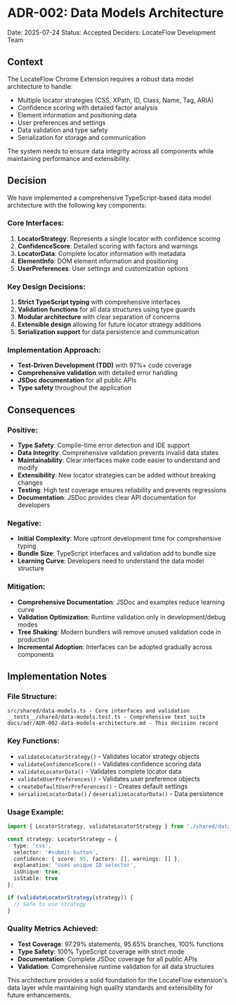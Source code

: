 # ADR-002: Data Models Architecture

Date: 2025-07-24
Status: Accepted
Deciders: LocateFlow Development Team

## Context

The LocateFlow Chrome Extension requires a robust data model architecture to handle:
- Multiple locator strategies (CSS, XPath, ID, Class, Name, Tag, ARIA)
- Confidence scoring with detailed factor analysis
- Element information and positioning data
- User preferences and settings
- Data validation and type safety
- Serialization for storage and communication

The system needs to ensure data integrity across all components while maintaining performance and extensibility.

## Decision

We have implemented a comprehensive TypeScript-based data model architecture with the following key components:

### Core Interfaces:
1. **LocatorStrategy**: Represents a single locator with confidence scoring
2. **ConfidenceScore**: Detailed scoring with factors and warnings
3. **LocatorData**: Complete locator information with metadata
4. **ElementInfo**: DOM element information and positioning
5. **UserPreferences**: User settings and customization options

### Key Design Decisions:
1. **Strict TypeScript typing** with comprehensive interfaces
2. **Validation functions** for all data structures using type guards
3. **Modular architecture** with clear separation of concerns
4. **Extensible design** allowing for future locator strategy additions
5. **Serialization support** for data persistence and communication

### Implementation Approach:
- **Test-Driven Development (TDD)** with 97%+ code coverage
- **Comprehensive validation** with detailed error handling
- **JSDoc documentation** for all public APIs
- **Type safety** throughout the application

## Consequences

### Positive:
- **Type Safety**: Compile-time error detection and IDE support
- **Data Integrity**: Comprehensive validation prevents invalid data states
- **Maintainability**: Clear interfaces make code easier to understand and modify
- **Extensibility**: New locator strategies can be added without breaking changes
- **Testing**: High test coverage ensures reliability and prevents regressions
- **Documentation**: JSDoc provides clear API documentation for developers

### Negative:
- **Initial Complexity**: More upfront development time for comprehensive typing
- **Bundle Size**: TypeScript interfaces and validation add to bundle size
- **Learning Curve**: Developers need to understand the data model structure

### Mitigation:
- **Comprehensive Documentation**: JSDoc and examples reduce learning curve
- **Validation Optimization**: Runtime validation only in development/debug modes
- **Tree Shaking**: Modern bundlers will remove unused validation code in production
- **Incremental Adoption**: Interfaces can be adopted gradually across components

## Implementation Notes

### File Structure:
```
src/shared/data-models.ts - Core interfaces and validation
__tests__/shared/data-models.test.ts - Comprehensive test suite
docs/adr/ADR-002-data-models-architecture.md - This decision record
```

### Key Functions:
- `validateLocatorStrategy()` - Validates locator strategy objects
- `validateConfidenceScore()` - Validates confidence scoring data
- `validateLocatorData()` - Validates complete locator data
- `validateUserPreferences()` - Validates user preference objects
- `createDefaultUserPreferences()` - Creates default settings
- `serializeLocatorData()` / `deserializeLocatorData()` - Data persistence

### Usage Example:
```typescript
import { LocatorStrategy, validateLocatorStrategy } from './shared/data-models';

const strategy: LocatorStrategy = {
  type: 'css',
  selector: '#submit-button',
  confidence: { score: 95, factors: [], warnings: [] },
  explanation: 'Uses unique ID selector',
  isUnique: true,
  isStable: true
};

if (validateLocatorStrategy(strategy)) {
  // Safe to use strategy
}
```

### Quality Metrics Achieved:
- **Test Coverage**: 97.29% statements, 95.65% branches, 100% functions
- **Type Safety**: 100% TypeScript coverage with strict mode
- **Documentation**: Complete JSDoc coverage for all public APIs
- **Validation**: Comprehensive runtime validation for all data structures

This architecture provides a solid foundation for the LocateFlow extension's data layer while maintaining high quality standards and extensibility for future enhancements.